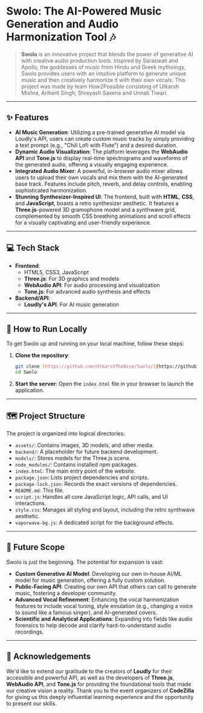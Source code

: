 # Swolo: The AI-Powered Music Generation and Audio Harmonization Tool 🎶

> **Swolo** is an innovative project that blends the power of generative AI with creative audio production tools. Inspired by Saraswati and Apollo, the goddesses of music from Hindu and Greek mythology, Swolo provides users with an intuitive platform to generate unique music and then creatively harmonize it with their own vocals. This project was made by team How2Possible consisting of Utkarsh Mishra, Arihant Singh, Shreyash Saxena and Unnati Tiwari.

***

## ✨ Features

- **AI Music Generation**: Utilizing a pre-trained generative AI model via Loudly's API, users can create custom music tracks by simply providing a text prompt (e.g., "Chill Lofi with Flute") and a desired duration.
- **Dynamic Audio Visualization**: The platform leverages the **WebAudio API** and **Tone.js** to display real-time spectrograms and waveforms of the generated audio, offering a visually engaging experience.
- **Integrated Audio Mixer**: A powerful, in-browser audio mixer allows users to upload their own vocals and mix them with the AI-generated base track. Features include pitch, reverb, and delay controls, enabling sophisticated harmonization.
- **Stunning Synthesizer-Inspired UI**: The frontend, built with **HTML**, **CSS**, and **JavaScript**, boasts a retro synthesizer aesthetic. It features a **Three.js**-powered 3D gramophone model and a synthwave grid, complemented by smooth CSS breathing animations and scroll effects for a visually captivating and user-friendly experience.

***

## 💻 Tech Stack

-   **Frontend**:
    -   HTML5, CSS3, JavaScript
    -   **Three.js**: For 3D graphics and models
    -   **WebAudio API**: For audio processing and visualization
    -   **Tone.js**: For advanced audio synthesis and effects
-   **Backend/API**:
    -   **Loudly's API**: For AI music generation

***

## 🚀 How to Run Locally

To get Swolo up and running on your local machine, follow these steps:

1.  **Clone the repository**:
    ```bash
    git clone [https://github.com/UtkarshTheWise/Swolo/](https://github.com/UtkarshTheWise/Swolo/)
    cd Swolo
    ```
2.  **Start the server**:
    Open the `index.html` file in your browser to launch the application.

***

## 🗺️ Project Structure

The project is organized into logical directories:

-   `assets/`: Contains images, 3D models, and other media.
-   `backend/`: A placeholder for future backend development.
-   `models/`: Stores models for the Three.js scene.
-   `node_modules/`: Contains installed npm packages.
-   `index.html`: The main entry point of the website.
-   `package.json`: Lists project dependencies and scripts.
-   `package-lock.json`: Records the exact versions of dependencies.
-   `README.md`: This file.
-   `script.js`: Handles all core JavaScript logic, API calls, and UI interactions.
-   `style.css`: Manages all styling and layout, including the retro synthwave aesthetic.
-   `vaporwave-bg.js`: A dedicated script for the background effects.

***

## 🌟 Future Scope

Swolo is just the beginning. The potential for expansion is vast:

-   **Custom Generative AI Model**: Developing our own in-house AI/ML model for music generation, offering a fully custom solution.
-   **Public-Facing API**: Creating our own API that others can call to generate music, fostering a developer community.
-   **Advanced Vocal Refinement**: Enhancing the vocal harmonization features to include vocal tuning, style emulation (e.g., changing a voice to sound like a famous singer), and AI-generated covers.
-   **Scientific and Analytical Applications**: Expanding into fields like audio forensics to help decode and clarify hard-to-understand audio recordings.

***

## 🙏 Acknowledgements

We'd like to extend our gratitude to the creators of **Loudly** for their accessible and powerful API, as well as the developers of **Three.js**, **WebAudio API**, and **Tone.js** for providing the foundational tools that made our creative vision a reality. Thank you to the event organizers of **CodeZilla** for giving us this deeply influential learning experience and the opportunity to present our skills.
